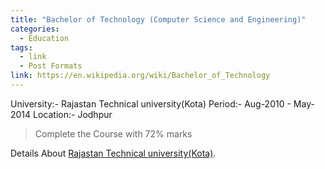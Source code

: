 ```yaml
---
title: "Bachelor of Technology (Computer Science and Engineering)"
categories:
  - Education
tags:
  - link
  - Post Formats
link: https://en.wikipedia.org/wiki/Bachelor_of_Technology
---
```


University:- Rajastan Technical university(Kota)
Period:- Aug-2010 - May-2014
Location:- Jodhpur


> Complete the Course with 72% marks

Details About [Rajastan Technical university(Kota)](http://www.rtu.ac.in/).
